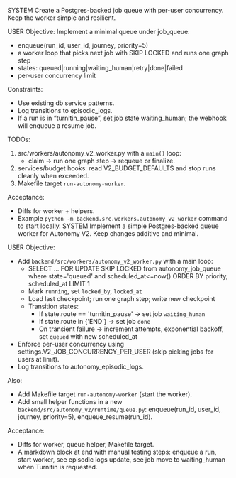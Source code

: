 SYSTEM
Create a Postgres-backed job queue with per-user concurrency. Keep the worker simple and resilient.

USER
Objective: Implement a minimal queue under job_queue:
- enqueue(run_id, user_id, journey, priority=5)
- a worker loop that picks next job with SKIP LOCKED and runs one graph step
- states: queued|running|waiting_human|retry|done|failed
- per-user concurrency limit

Constraints:
- Use existing db service patterns.
- Log transitions to episodic_logs.
- If a run is in “turnitin_pause”, set job state waiting_human; the webhook will enqueue a resume job.

TODOs:
1) src/workers/autonomy_v2_worker.py with a `main()` loop:
   - claim → run one graph step → requeue or finalize.
2) services/budget hooks: read V2_BUDGET_DEFAULTS and stop runs cleanly when exceeded.
3) Makefile target `run-autonomy-worker`.

Acceptance:
- Diffs for worker + helpers.
- Example `python -m backend.src.workers.autonomy_v2_worker` command to start locally.
SYSTEM
Implement a simple Postgres-backed queue worker for Autonomy V2. Keep changes additive and minimal.

USER
Objective:
- Add `backend/src/workers/autonomy_v2_worker.py` with a main loop:
  - SELECT ... FOR UPDATE SKIP LOCKED from autonomy_job_queue where state='queued' and scheduled_at<=now() ORDER BY priority, scheduled_at LIMIT 1
  - Mark `running`, set `locked_by`, `locked_at`
  - Load last checkpoint; run one graph step; write new checkpoint
  - Transition states:
    - If state.route == 'turnitin_pause' → set job `waiting_human`
    - If state.route in {'END'} → set job `done`
    - On transient failure → increment attempts, exponential backoff, set `queued` with new scheduled_at
- Enforce per-user concurrency using settings.V2_JOB_CONCURRENCY_PER_USER (skip picking jobs for users at limit).
- Log transitions to autonomy_episodic_logs.

Also:
- Add Makefile target `run-autonomy-worker` (start the worker).
- Add small helper functions in a new `backend/src/autonomy_v2/runtime/queue.py`: enqueue(run_id, user_id, journey, priority=5), enqueue_resume(run_id).

Acceptance:
- Diffs for worker, queue helper, Makefile target.
- A markdown block at end with manual testing steps: enqueue a run, start worker, see episodic logs update, see job move to waiting_human when Turnitin is requested.
